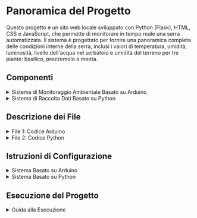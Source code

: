 # Panoramica del Progetto

Questo progetto è un sito web locale sviluppato con Python (Flask), HTML, CSS e JavaScript, che permette di monitorare in tempo reale una serra automatizzata. Il sistema è progettato per fornire una panoramica completa delle condizioni interne della serra, inclusi i valori di temperatura, umidità, luminosità, livello dell'acqua nel serbatoio e umidità del terreno per tre piante: basilico, prezzemolo e menta.

## Componenti

<details>
<summary>Sistema di Monitoraggio Ambientale Basato su Arduino</summary>
Utilizza un Arduino per monitorare e controllare vari fattori ambientali con sensori e attuatori:
- Lettura della temperatura e dell'umidità con un sensore DHT11.
- Misurazione del livello dell'acqua, intensità della luce e umidità del suolo con sensori analogici.
- Controllo di un motore passo-passo, LED e relè in base alle letture dei sensori.
</details>

<details>
<summary>Sistema di Raccolta Dati Basato su Python</summary>
Si connette a un server OPC UA per recuperare dati e memorizzarli in un database MySQL:
- Connessione a un server OPC UA.
- Recupero di vari punti dati dal server.
- Inserimento dei dati in un database MySQL.
- Esecuzione continua con raccolta periodica dei dati e inserimento nel database.
</details>

## Descrizione dei File

<details>
<summary>File 1: Codice Arduino</summary>
Il codice Arduino gestisce il monitoraggio ambientale. Le sezioni chiave includono:

**Librerie e Definizioni**:
```cpp
#include <LiquidCrystal.h>
#include <Stepper.h>
#include <DHT.h>

#define LED_PIN 9
#define RELAY1_PIN 5
#define RELAY2_PIN 6
#define RELAY3_PIN1 3
#define RELAY3_PIN2 7
#define RELAY3_PIN3 8
#define RELAY3_PIN4 10
#define RELAY3_PIN_CONTROL 11
#define DHT_PIN 2
#define DHT_TYPE DHT11
#define WATER_SENSOR_PIN A1
#define PHOTORESISTOR_PIN A0
#define HYGROMETER_PIN A2
#define LED_PIN2 4

#define WATER_THRESHOLD 150
#define LIGHT_THRESHOLD 100
#define TEMP_THRESHOLD 28
#define HUMIDITY_THRESHOLD 850
```

**Funzione di Setup**:
```cpp
void setup() {
  // Inizializzare la comunicazione seriale, i pin e i sensori
}
```

**Funzione di Loop**:
```cpp
void loop() {
  // Leggere i valori dei sensori e controllare gli attuatori in base alle soglie
}
```
</details>

<details>
<summary>File 2: Codice Python</summary>
Il codice Python gestisce la raccolta dati dal server OPC UA e il loro inserimento nel database MySQL. Le sezioni chiave includono:

**Importazioni e Inizializzazione**:
```python
from opcua import Client
import datetime
import mysql.connector
from mysql.connector import Error
import time
```

**Ciclo Principale di Raccolta Dati**:
```python
try:
    client_prova = Client("opc.tcp://192.168.0.12:4840")
    client_prova.connect()

    cnx = mysql.connector.connect(user="root", password="password", host="127.0.0.1", database="OPCUA")

    if cnx.is_connected():
        cursor = cnx.cursor()

        crea_tabella_query = """
        CREATE TABLE IF NOT EXISTS dati (
            timestamp DATETIME PRIMARY KEY,
            pezzi_prodotti INT,
            stato_setup INT,
            stato_stop INT,
            stato_auto INT,
            tempo_setup FLOAT
        )
        """
        cursor.execute(crea_tabella_query)
        cnx.commit()

        while True:
            for i in range(10):
                var2 = client_prova.get_node("ns=4;i=2")
                var3 = client_prova.get_node("ns=4;i=3")
                var4 = client_prova.get_node("ns=4;i=4")
                var5 = client_prova.get_node("ns=4;i=5")
                var6 = client_prova.get_node("ns=4;i=6")

                Pezzi_Prodotti = var6.get_value()
                Stato_Setup = var2.get_value()
                Stato_Stop = var3.get_value()
                Stato_Auto = var4.get_value()
                Tempo_Setup = var5.get_value()
                Timestamp = datetime.datetime.now()

                inserisci_query = """
                INSERT INTO dati (timestamp, pezzi_prodotti, stato_setup, stato_stop, stato_auto, tempo_setup)
                VALUES (%s, %s, %s, %s, %s, %s)
                """
                cursor.execute(inserisci_query, (Timestamp, Pezzi_Prodotti, Stato_Setup, Stato_Stop, Stato_Auto, Tempo_Setup))
                cnx.commit()

                print("DATI INSERITI CON SUCCESSO")

                time.sleep(1)

            print("PAUSA PRIMA DELL'ALTRO CICLO")
            time.sleep(10)

except Error as e:
    print(f"Error: {e}")

finally:
    if cnx is not None and cnx.is_connected():
        cursor.close()
        cnx.close()
        print("CONNESSIONE MYSQL CHIUSA")

    if client_prova is not None:
        try:
            client_prova.disconnect()
            print("CLIENT OPC UA DISCONNESSO")
        except Exception as e:
            print(f"Errore nella disconnessione del client OPC UA: {e}")
```
</details>

## Istruzioni di Configurazione

<details>
<summary>Sistema Basato su Arduino</summary>

1. **Configurazione Hardware**:
   - Collegare il sensore DHT11 al DHT_PIN (pin 2).
   - Collegare il sensore dell'acqua al WATER_SENSOR_PIN (A1).
   - Collegare il fotoresistore al PHOTORESISTOR_PIN (A0).
   - Collegare l'igrometro al HYGROMETER_PIN (A2).
   - Collegare il motore passo-passo ai pin dei relè (RELAY3_PIN1, RELAY3_PIN2, RELAY3_PIN3, RELAY3_PIN4).
   - Collegare i relè ai pin RELAY1_PIN, RELAY2_PIN e RELAY3_PIN_CONTROL.

2. **Configurazione Software**:
   - Caricare il codice Arduino sulla scheda Arduino.
</details>

<details>
<summary>Sistema Basato su Python</summary>

1. **Installare le Dipendenze**:
   - Installare le librerie Python richieste usando pip:
     ```bash
     pip install opcua mysql-connector-python
     ```

2. **Configurazione MySQL**:
   - Assicurarsi di avere MySQL installato e in esecuzione.
   - Creare un database chiamato `OPCUA`.

3. **Eseguire lo Script Python**:
   - Eseguire lo script Python per iniziare la raccolta dei dati:
     ```bash
     python your_script.py
     ```
</details>

## Esecuzione del Progetto

<details>
<summary>Guida alla Esecuzione</summary>
- Accendere il sistema Arduino per iniziare a monitorare le condizioni ambientali.
- Eseguire lo script Python per iniziare a raccogliere dati dal server OPC UA e memorizzarli nel database MySQL.
</details>
